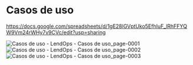 # Casos de uso

https://docs.google.com/spreadsheets/d/1gE28lGVptUko5EfhIuF_lRhFFYQW9Vm24rWHy7v9CVc/edit?usp=sharing

![Casos de uso - LendOps - Casos de uso_page-0001](https://github.com/ppads-2024s1-g1/LendOps/assets/42143717/8a531d0b-2a7b-4790-8f71-32df38add782)
![Casos de uso - LendOps - Casos de uso_page-0002](https://github.com/ppads-2024s1-g1/LendOps/assets/42143717/9fe73cc9-8d02-4162-9a23-d8956274e49b)
![Casos de uso - LendOps - Casos de uso_page-0003](https://github.com/ppads-2024s1-g1/LendOps/assets/42143717/0829bbda-249e-4a00-9487-fe789a19433d)
